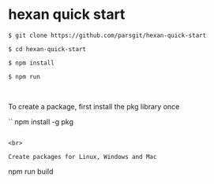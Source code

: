 # hexan quick start

```
$ git clone https://github.com/parsgit/hexan-quick-start

$ cd hexan-quick-start

$ npm install

$ npm run
```

<br>

To create a package, first install the pkg library once

``
npm install -g pkg
```

<br>

Create packages for Linux, Windows and Mac

```
npm run build
```
